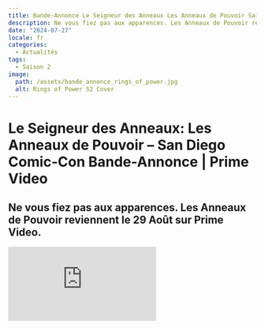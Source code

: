 ```yaml
---
title: Bande-Annonce Le Seigneur des Anneaux Les Anneaux de Pouvoir Saison 2
description: Ne vous fiez pas aux apparences. Les Anneaux de Pouvoir reviennent le 29 Août sur Prime Video.
date: "2024-07-27"
locale: fr
categories:
  - Actualités
tags:
  - Saison 2
image:
  path: /assets/bande_annonce_rings_of_power.jpg
  alt: Rings of Power S2 Cover
---
```


# Le Seigneur des Anneaux: Les Anneaux de Pouvoir – San Diego Comic-Con Bande-Annonce | Prime Video

## Ne vous fiez pas aux apparences. Les Anneaux de Pouvoir reviennent le 29 Août sur Prime Video.

<iframe
  title="Le Seigneur des Anneaux: Les Anneaux de Pouvoir – San Diego Comic-Con Bande-Annonce | Prime Video"
  class="w-full aspect-video animate-fade-up"
  src="https://www.youtube.com/embed/FZYQmY4sEUM"
  frameborder="0"
  allow="accelerometer; autoplay; encrypted-media; gyroscope; picture-in-picture"
  allowfullscreen
/>
